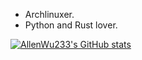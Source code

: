 - Archlinuxer.
- Python and Rust lover.

[![AllenWu233's GitHub stats](https://github-readme-stats.vercel.app/api?username=AllenWu233&show_icons=true&theme=tokyonight)](https://github.com/anuraghazra/github-readme-stats)

<!---
AllenWu233/AllenWu233 is a ✨ special ✨ repository because its `README.md` (this file) appears on your GitHub profile.
You can click the Preview link to take a look at your changes.
--->
